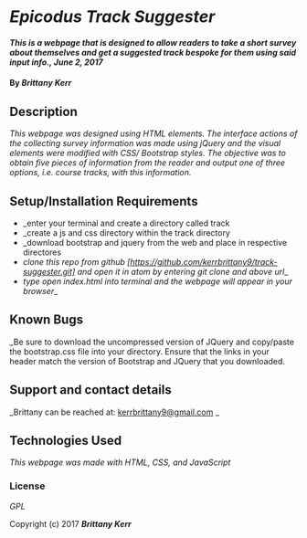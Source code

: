 # _Epicodus Track Suggester_

#### _This is a webpage that is designed to allow readers to take a short survey about themselves and get a suggested track bespoke for them using said input info., June 2, 2017_

#### By _**Brittany Kerr**_

## Description

_This webpage was designed using HTML elements. The interface actions of the collecting survey information was made using jQuery and the visual elements were modified with CSS/ Bootstrap styles. The objective was to obtain five pieces of information from the reader and output one of three options, i.e. course tracks, with this information._

## Setup/Installation Requirements

* _enter your terminal and create a directory called track
* _create a js and css directory within the track directory
* _download bootstrap and jquery from the web and place in respective directores
* _clone this repo from github [https://github.com/kerrbrittany9/track-suggester.git] and open it in atom by entering git clone and above url__
* _type open index.html into terminal and the webpage will appear in your browser__

## Known Bugs

_Be sure to download the uncompressed version of JQuery and copy/paste the bootstrap.css file into your directory. Ensure that the links in your header match the version of Bootstrap and JQuery that you downloaded.

## Support and contact details

_Brittany can be reached at: kerrbrittany9@gmail.com _

## Technologies Used

_This webpage was made with HTML, CSS, and JavaScript_

### License

*GPL*

Copyright (c) 2017 **_Brittany Kerr_**
